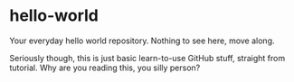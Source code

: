 # hello-world
Your everyday hello world repository. Nothing to see here, move along.

Seriously though, this is just basic learn-to-use GitHub stuff, straight from tutorial. Why are you reading this, you silly person?
